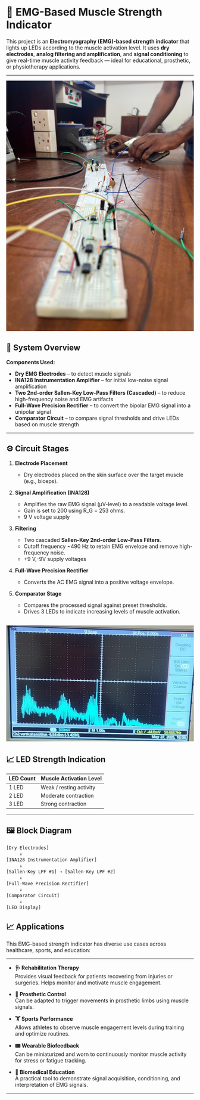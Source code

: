 # 💪 EMG-Based Muscle Strength Indicator

This project is an **Electromyography (EMG)-based strength indicator** that lights up LEDs according to the muscle activation level. It uses **dry electrodes**, **analog filtering and amplification**, and **signal conditioning** to give real-time muscle activity feedback — ideal for educational, prosthetic, or physiotherapy applications.

---
![Device Image](images/welcome.jpg)
## 🔧 System Overview

**Components Used:**
- **Dry EMG Electrodes** – to detect muscle signals
- **INA128 Instrumentation Amplifier** – for initial low-noise signal amplification
- **Two 2nd-order Sallen-Key Low-Pass Filters (Cascaded)** – to reduce high-frequency noise and EMG artifacts
- **Full-Wave Precision Rectifier** – to convert the bipolar EMG signal into a unipolar signal
- **Comparator Circuit** – to compare signal thresholds and drive LEDs based on muscle strength

---

## ⚙️ Circuit Stages

1. **Electrode Placement**
   - Dry electrodes placed on the skin surface over the target muscle (e.g., biceps).

2. **Signal Amplification (INA128)**
   - Amplifies the raw EMG signal (µV-level) to a readable voltage level.
   - Gain is set to 200 using R_G = 253 ohms.
   - 9 V voltage supply

3. **Filtering**
   - Two cascaded **Sallen-Key 2nd-order Low-Pass Filters**.
   - Cutoff frequency ~490 Hz to retain EMG envelope and remove high-frequency noise.
   - +9 V,-9V supply voltages

4. **Full-Wave Precision Rectifier**
   - Converts the AC EMG signal into a positive voltage envelope.

5. **Comparator Stage**
   - Compares the processed signal against preset thresholds.
   - Drives 3 LEDs to indicate increasing levels of muscle activation.

![Results](images/emg.jpg)
---



## 📈 LED Strength Indication

| LED Count | Muscle Activation Level |
|-----------|--------------------------|
| 1 LED     | Weak / resting activity  |
| 2 LED  | Moderate contraction     |
| 3 LED  | Strong contraction       |

---

## 🖼️ Block Diagram

```plaintext
[Dry Electrodes] 
     ↓
[INA128 Instrumentation Amplifier]
     ↓
[Sallen-Key LPF #1] → [Sallen-Key LPF #2]
     ↓
[Full-Wave Precision Rectifier]
     ↓
[Comparator Circuit]
     ↓
[LED Display]
```
## 📈 Applications

This EMG-based strength indicator has diverse use cases across healthcare, sports, and education:

---

- **🩺 Rehabilitation Therapy**  
  Provides visual feedback for patients recovering from injuries or surgeries. Helps monitor and motivate muscle engagement.

- **🦿 Prosthetic Control**  
  Can be adapted to trigger movements in prosthetic limbs using muscle signals.

- **🏋️ Sports Performance**  
  Allows athletes to observe muscle engagement levels during training and optimize routines.

- **📟 Wearable Biofeedback**  
  Can be miniaturized and worn to continuously monitor muscle activity for stress or fatigue tracking.

- **🏫 Biomedical Education**  
  A practical tool to demonstrate signal acquisition, conditioning, and interpretation of EMG signals.

---

